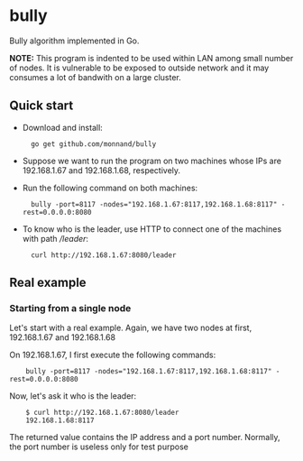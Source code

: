 bully
=====

Bully algorithm implemented in Go.

**NOTE:** This program is indented to be used within LAN among small number of
nodes. It is vulnerable to be exposed to outside network and it may consumes a
lot of bandwith on a large cluster.

## Quick start

- Download and install:

        go get github.com/monnand/bully

- Suppose we want to run the program on two machines whose IPs are 192.168.1.67
  and 192.168.1.68, respectively.
- Run the following command on both machines:

        bully -port=8117 -nodes="192.168.1.67:8117,192.168.1.68:8117" -rest=0.0.0.0:8080

- To know who is the leader, use HTTP to connect one of the machines with path */leader*:

        curl http://192.168.1.67:8080/leader

## Real example

### Starting from a single node

Let's start with a real example. Again, we have two nodes at first, 192.168.1.67 and 192.168.1.68

On 192.168.1.67, I first execute the following commands:

        bully -port=8117 -nodes="192.168.1.67:8117,192.168.1.68:8117" -rest=0.0.0.0:8080

Now, let's ask it who is the leader:

        $ curl http://192.168.1.67:8080/leader
        192.168.1.68:8117

The returned value contains the IP address and a port number. Normally, the
port number is useless only for test purpose




